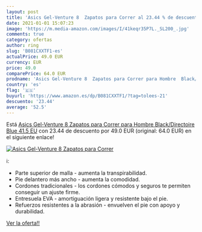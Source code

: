 ```yaml
---
layout: post
title: 'Asics Gel-Venture 8  Zapatos para Correr al 23.44 % de descuento'
date: 2021-01-01 15:07:23
image: 'https://m.media-amazon.com/images/I/41keqr35P7L._SL200_.jpg'
comments: true
category: ofertas
author: ring
slug: 'B081CXXTF1-es'
actualPrice: 49.0 EUR
currency: EUR
price: 49.0
comparePrice: 64.0 EUR
prodname: 'Asics Gel-Venture 8  Zapatos para Correr para Hombre  Black/Directoire Blue  41.5 EU'
country: 'es'
flag: '🇪🇸'
buyurl: 'https://www.amazon.es/dp/B081CXXTF1/?tag=tolees-21'
descuento: '23.44'
average: '52.5'
---
```


Está [Asics Gel-Venture 8  Zapatos para Correr para Hombre  Black/Directoire Blue  41.5 EU](https://www.amazon.es/dp/B081CXXTF1/?tag=tolees-21) con 23.44 de descuento por 49.0 EUR (original: 64.0 EUR) en el siguiente enlace!

[![Asics Gel-Venture 8  Zapatos para Correr](https://m.media-amazon.com/images/I/41keqr35P7L._SL200_.jpg)](https://www.amazon.es/dp/B081CXXTF1/?tag=tolees-21)

ℹ️:

- Parte superior de malla - aumenta la transpirabilidad.
- Pie delantero más ancho - aumenta la comodidad.
- Cordones tradicionales - los cordones cómodos y seguros te permiten conseguir un ajuste firme.
- Entresuela EVA - amortiguación ligera y resistente bajo el pie.
- Refuerzos resistentes a la abrasión - envuelven el pie con apoyo y durabilidad.

[Ver la oferta!!](https://www.amazon.es/dp/B081CXXTF1/?tag=tolees-21)
